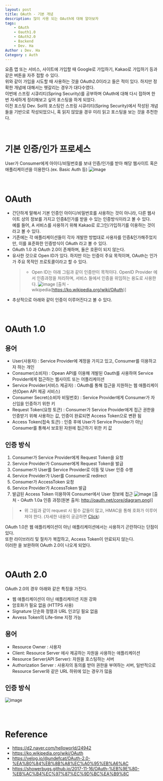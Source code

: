 ```yaml
---
layout: post
title: OAuth - 기본 개념
description: 많이 사용 되는 OAuth에 대해 알아보자
tags: 
    - OAuth
    - Oauth1.0
    - OAuth2.0
    - Backend
    - Dev. Ha
Author : Dev. Ha
Category : Auth
---
```


요즘 앱 또는 서비스, 사이트에 가입할 때 Google로 가입하기, Kakao로 가입하기 등과 같은 버튼을 자주 접할 수 있다. <br>
위와 같이 가입을 시도할 때 사용하는 것을 OAuth2.0이라고 들은 적이 있다. 하지만 정확한 개념에 대해서는 헷갈리는 경우가 대다수였다. <br>
이번에 스프링 시큐리티(Spring Security)를 공부하며 OAuth에 대해 다시 접하며 한번 자세하게 정리해보고 싶어 포스팅을 하게 되었다. <br>
이전 포스팅 Dev. Sol의 포스팅인 스프링 시큐리티(Spring Security)에서 작성된 개념들을 기반으로 작성되었으니, 혹 읽지 않았을 경우 미리 읽고 포스팅을 보는 것을 추천한다.
 
<br>

# 기본 인증/인가 프로세스
 User가 Consumer에게 아이디/비밀번호를 보내 인증/인가를 받아 해당 웹사이트 혹은 애플리케이션을 이용한다.(ex. Basic Auth 등)
![image](https://user-images.githubusercontent.com/29113349/120912799-2ff34700-c6cd-11eb-8a90-bf7e81e8d089.png)

<br>

# OAuth 
 - 간단하게 말해서 기본 인증인 아이디/비밀번호를 사용하는 것이 아니라, 다른 웹사이트 상의 정보를 가지고 인증&인가를 받을 수 있는 인증방식이라고 볼 수 있다.<br>
    예를 들어, A 서비스를 사용하기 위해 Kakao로 로그인/가입하기를 이용하는 것이라고 볼 수 있다.
 - 기존에는 각 애플리케이션들이 각자 개발한 방법대로 사용자를 인증&인가해주었지만, 이를 표준화한 인증방식이 OAuth 라고 볼 수 있다.
 - OAuth 1.0 과 OAuth 2.0이 존재하며, 둘은 호환이 되지 않는다.
 - 유사한 것으로 Open ID가 있다. 하지만 이는 인증이 주요 목적이며, OAuth는 인가가 주요 목적인 프로토콜이라고 할 수 있다.
   > - Open ID는 아래 그림과 같이 인증만이 목적이다. OpenID Provider 에서 인증과정을 처리하며, 서비스 들에서 인증을 위임하는 용도로 사용한다.
   > ![image](https://upload.wikimedia.org/wikipedia/commons/3/32/OpenIDvs.Pseudo-AuthenticationusingOAuth.svg) [출처 - wikipedia(https://ko.wikipedia.org/wiki/OAuth)]
 - 추상적으로 아래와 같이 인증이 이루어진다고 볼 수 있다.
 
<br>

# OAuth 1.0
  ## 용어
 - User(사용자) : Service Provider에 계정을 가지고 있고, Consumer를 이용하고자 하는 개인 
 - Consumer(소비자) : Opean API를 이용해 개발된 Oauth를 사용하여 Service Provider에게 접근하는 웹사이트 또는 어플리케이션
 - Service Provider(서비스 제공자) : OAuth를 통해 접근을 지원하는 웹 애플리케이션(Open API 제공 서비스)
 - Consumer Secret(소비자 비밀번호) : Service Provider에게 Consumer가 자신임을 인증하기 위한 키
 - Request Token(요청 토큰) : Consumer가 Service Provider에게 접근 권한을 인증받기 위해 사용하는 값, 인증이 완료되면 Access Token으로 변환 됨
 - Access Token(접속 토큰) : 인증 후에 User가 Service Provider가 아닌 Consumer를 통해서 보호된 자원에 접근하기 위한 키 값
 
  ## 인증 방식
  1. Consumer가 Service Provider에게 Request Token을 요청
  2. Service Provider가 Consumer에게 Request Token을 발급
  3. Consumer가 User를 Service Provider로 이동 및 User 인증 수행
  4. Service Provider가 User를 Consumer로 redirect
  5. Consumer가 AccessToken 요청
  6. Service Provider가 AccessToken 발급
  7. 발급된 Access Token 이용하여 Consumer에서 User 정보에 접근
 ![image](https://oauth.net/core/diagram.png) [출처 -  OAuth 1.0a 인증 과정(원본 출처: http://oauth.net/core/diagram.png)]
 
 > - 위 그림과 같이 request 시 필수 값들이 많고, HMAC을 통해 호화가 이루어져야 한다. (자세한 내용이 궁금하면 [Click](https://d2.naver.com/helloworld/24942))
 
 OAuth 1.0은 웹 애플리케이션이 아닌 애플리케이션에서는 사용하기 곤란하다는 단점이 있다. <br>
 또한 라이브러리 및 절차가 복잡하고, Access Token이 만료되지 않는다.<br>
 이러한 을 보완하여 OAuth 2.0이 나오게 되었다.
 
<br>

# OAuth 2.0
 OAuth 2.0의 경우 아래와 같은 특징을 가진다.
 - 웹 애플리케이션이 아닌 애플리케이션 지원 강화
 - 암호화가 필요 없음 (HTTPS 사용)
 - Signature 단순화 정렬과 URL 인코딩 필요 없음
 - Avvess Token의 Life-time 지정 가능
 
  ## 용어  
 - Resource Owner : 사용자 
 - Client: Resource Server 에사 제공하는 자원을 사용하는 애플리케이션
 - Resource Server(API Server): 자원을 호스팅하는 서버
 - Authorization Server : 사용자의 동의를 받아 권한을 부여하는 서버, 일반적으로 Resource Server와 같은 URL 하위에 있는 경우가 많음
 
  ## 인증 방식
![image](https://user-images.githubusercontent.com/29113349/120914131-f3c4e400-c6d6-11eb-9b3e-a5a37f2ef345.png)

<br><br>
# Reference 
- https://d2.naver.com/helloworld/24942
- https://ko.wikipedia.org/wiki/OAuth
- https://velog.io/@undefcat/OAuth-2.0-%EA%B0%84%EB%8B%A8%EC%A0%95%EB%A6%AC
- https://showerbugs.github.io/2017-11-16/OAuth-%EB%9E%80-%EB%AC%B4%EC%97%87%EC%9D%BC%EA%B9%8C
